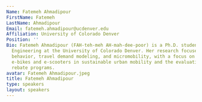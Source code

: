 ```yaml
---
Name: Fatemeh Ahmadipour
FirstName: Fatemeh
LastName: Ahmadipour
Email: fatemeh.ahmadipour@ucdenver.edu
Affiliation: University of Colorado Denver
Position: ''
Bio: Fatemeh Ahmadipour (FAH-teh-meh AH-mah-dee-poor) is a Ph.D. student in Transportation
  Engineering at the University of Colorado Denver. Her research focuses on travel
  behavior, travel demand modeling, and micromobility, with a focus on the role of
  e-bikes and e-scooters in sustainable urban mobility and the evaluation of e-bike
  rebate programs.
avatar: Fatemeh Ahmadipour.jpeg
title: Fatemeh Ahmadipour
type: speakers
layout: speakers
---
```


